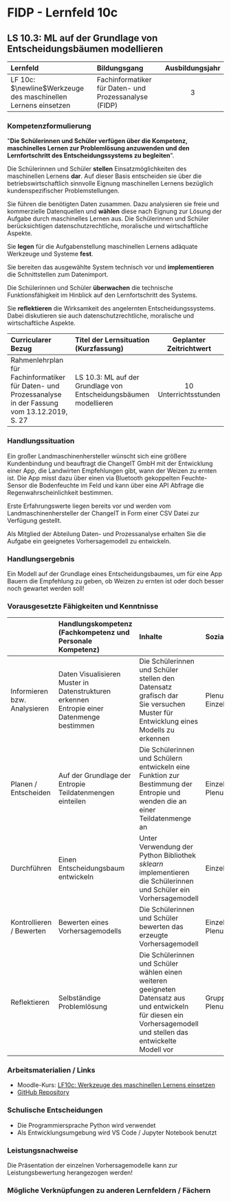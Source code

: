 # FIDP - Lernfeld 10c

## LS 10.3: ML auf der Grundlage von Entscheidungsbäumen modellieren

| Lernfeld | Bildungsgang | Ausbildungsjahr |
| :--- | :--- | :---: |
| LF 10c:</br>$\newline$Werkzeuge des maschinellen Lernens einsetzen | Fachinformatiker für Daten- und Prozessanalyse (FIDP) | 3 |

### Kompetenzformulierung

"**Die Schülerinnen und Schüler verfügen über die Kompetenz, maschinelles Lernen zur
Problemlösung anzuwenden und den Lernfortschritt des Entscheidungssystems zu
begleiten**".

Die Schülerinnen und Schüler **stellen** Einsatzmöglichkeiten des maschinellen Lernens **dar**.
Auf dieser Basis entscheiden sie über die betriebswirtschaftlich sinnvolle Eignung maschinellen Lernens bezüglich kundenspezifischer Problemstellungen.

Sie führen die benötigten Daten zusammen. Dazu analysieren sie freie und kommerzielle
Datenquellen und **wählen** diese nach Eignung zur Lösung der Aufgabe durch maschinelles
Lernen aus. Die Schülerinnen und Schüler berücksichtigen datenschutzrechtliche, moralische und wirtschaftliche Aspekte.

Sie **legen** für die Aufgabenstellung maschinellen Lernens adäquate Werkzeuge und Systeme **fest**.

Sie bereiten das ausgewählte System technisch vor und **implementieren** die Schnittstellen
zum Datenimport.

Die Schülerinnen und Schüler **überwachen** die technische Funktionsfähigkeit im Hinblick
auf den Lernfortschritt des Systems.

Sie **reflektieren** die Wirksamkeit des angelernten Entscheidungssystems. Dabei diskutieren
sie auch datenschutzrechtliche, moralische und wirtschaftliche Aspekte.

| Curricularer Bezug | Titel der Lernsituation (Kurzfassung) | Geplanter Zeitrichtwert |
| :--- | :--- | :---: |
| Rahmenlehrplan für Fachinformatiker für Daten- und Prozessanalyse in der Fassung vom 13.12.2019, S. 27 | LS 10.3: ML auf der Grundlage von Entscheidungsbäumen modellieren | 10 Unterrichtsstunden |

### Handlungssituation

Ein großer Landmaschinenhersteller wünscht sich eine größere Kundenbindung und beauftragt die ChangeIT GmbH mit der Entwicklung einer App, die Landwirten Empfehlungen gibt, wann der Weizen zu ernten ist. Die App misst dazu über einen via Bluetooth gekoppelten Feuchte-Sensor die Bodenfeuchte im Feld und kann über eine API Abfrage die Regenwahrscheinlichkeit bestimmen.

Erste Erfahrungswerte liegen bereits vor und werden vom Landmaschinenhersteller der ChangeIT in Form einer CSV Datei zur Verfügung gestellt. 

Als Mitglied der Abteilung Daten- und Prozessanalyse erhalten Sie die Aufgabe ein geeignetes Vorhersagemodell zu entwickeln.

### Handlungsergebnis

Ein Modell auf der Grundlage eines Entscheidungsbaumes, um für eine App Bauern die Empfehlung zu geben, ob Weizen zu ernten ist oder doch besser noch gewartet werden soll!

<div style="page-break-after: always;"></div>

### Vorausgesetzte Fähigkeiten und Kenntnisse

| | Handlungskompetenz</br>(Fachkompetenz und Personale Kompetenz) | Inhalte | Sozialform/Methoden |
| :--- | :--- | :--- | :--- |
| Informieren bzw. Analysieren | Daten Visualisieren </br> Muster in Datenstrukturen erkennen </br> Entropie einer Datenmenge bestimmen </br> | Die Schülerinnen und Schüler stellen den Datensatz grafisch dar </br> Sie versuchen Muster für Entwicklung eines Modells zu erkennen </br> | Plenum </br> Einzelarbeit |
| Planen / Entscheiden | Auf der Grundlage der Entropie Teildatenmengen einteilen | Die Schülerinnen und Schülern entwickeln eine Funktion zur Bestimmung der Entropie und wenden die an einer Teildatenmenge an</br>  | Einzelarbeit </br> Plenum |
| Durchführen | Einen Entscheidungsbaum entwickeln | Unter Verwendung der Python Bibliothek *sklearn* implementieren die Schülerinnen und Schüler ein Vorhersagemodell | Einzelarbeit |
| Kontrollieren / Bewerten | Bewerten eines Vorhersagemodells | Die Schülerinnen und Schüler bewerten das erzeugte Vorhersagemodell  | Einzelarbeit </br> Plenum |
| Reflektieren | Selbständige Problemlösung | Die Schülerinnen und Schüler wählen einen weiteren geeigneten Datensatz aus und entwickeln für diesen ein Vorhersagemodell und stellen das entwickelte Modell vor  | Gruppenarbeit </br> Plenum   |

### Arbeitsmaterialien / Links

- Moodle-Kurs: [LF10c: Werkzeuge des maschinellen Lernens einsetzen](https://moodle.mm-bbs.de/moodle/course/view.php?id=2812)
- [GitHub Repository](https://github.com/jtuttas/datenanalyse)

### Schulische Entscheidungen

- Die Programmiersprache Python wird verwendet
- Als Entwicklungsumgebung wird VS Code / Jupyter Notebook benutzt

### Leistungsnachweise

Die Präsentation der einzelnen Vorhersagemodelle kann zur Leistungsbewertung herangezogen werden!

### Mögliche Verknüpfungen zu anderen Lernfeldern / Fächern
